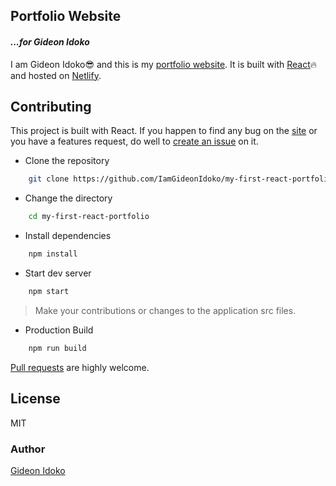 ## Portfolio Website

#### _...for Gideon Idoko_

I am Gideon Idoko😎 and this is my [portfolio website](https://gideonidoko.netlify.app). It is built with [React](https://reactjs.org)🔥 and hosted on [Netlify](https://www.netlify.com).


## Contributing

This project is built with React. If you happen to find any bug on the [site](https://gideonidoko.netlify.app) or you have a features request, do well to [create an issue](https://github.com/IamGideonIdoko/My-Portfolio/issues) on it.

* Clone the repository 

```bash
    git clone https://github.com/IamGideonIdoko/my-first-react-portfolio.git
```

* Change the directory

```bash
    cd my-first-react-portfolio
```

* Install dependencies

```bash
    npm install
```

* Start dev server

```bash
    npm start
```

> Make your contributions or changes to the application src files.


* Production Build

```bash
    npm run build
```

[Pull requests](https://github.com/IamGideonIdoko/My-Portfolio/pulls) are highly welcome.

## License

MIT

### Author
[Gideon Idoko](https://github.com/IamGideonIdoko)
